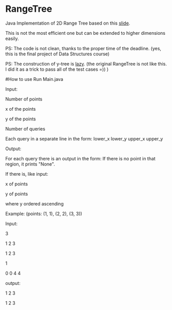 # RangeTree
Java Implementation of 2D Range Tree based on this [slide](https://github.com/DanialDMQ/RangeTree/blob/main/slides5b.pdf).

This is not the most efficient one but can be extended to higher dimensions easily.

PS: The code is not clean, thanks to the proper time of the deadline. (yes, this is the final project of Data Structures course)

PS: The construction of y-tree is [lazy](https://en.wikipedia.org/wiki/Lazy_evaluation). (the original RangeTree is not like this. I did it as a trick to pass all of the test cases =)) ) 

#How to use
Run Main.java

Input:

Number of points

x of the points

y of the points

Number of queries

Each query in a separate line in the form: lower_x lower_y upper_x upper_y



Output:

For each query there is an output in the form: If there is no point in that region, it prints "None".

If there is, like input: 

x of points

y of points

where y ordered ascending



Example: (points: (1, 1), (2, 2), (3, 3))

Input:

3

1 2 3

1 2 3

1

0 0 4 4

output:

1 2 3

1 2 3
